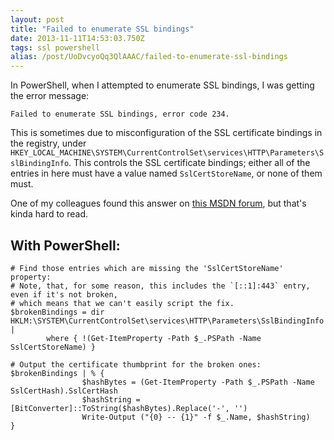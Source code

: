```yaml
---
layout: post
title: "Failed to enumerate SSL bindings"
date: 2013-11-11T14:53:03.750Z
tags: ssl powershell
alias: /post/UoDvcyoQq3QlAAAC/failed-to-enumerate-ssl-bindings
---
```


In PowerShell, when I attempted to enumerate SSL bindings, I was getting the
error message:

    Failed to enumerate SSL bindings, error code 234.

This is sometimes due to misconfiguration of the SSL certificate bindings in
the registry, under
`HKEY_LOCAL_MACHINE\SYSTEM\CurrentControlSet\services\HTTP\Parameters\SslBindingInfo`.
This controls the SSL certificate bindings; either all of the entries in here
must have a value named `SslCertStoreName`, or none of them must.

One of my colleagues found this answer on [this MSDN forum](http://social.technet.microsoft.com/Forums/windowsserver/en-US/87b1252d-a6a0-4251-bbb6-38e104a8c07a/enumerating-iissslbindings-gives-failure-on-one-machine-works-on-another?forum=winserverpowershell#0425cd3a-0da0-45df-960f-a614bf30aae1), but that's kinda hard to read.

With PowerShell:
--

    # Find those entries which are missing the 'SslCertStoreName' property:    
    # Note, that, for some reason, this includes the `[::1]:443` entry, even if it's not broken,
    # which means that we can't easily script the fix.
    $brokenBindings = dir HKLM:\SYSTEM\CurrentControlSet\services\HTTP\Parameters\SslBindingInfo | 
            where { !(Get-ItemProperty -Path $_.PSPath -Name SslCertStoreName) }

    # Output the certificate thumbprint for the broken ones:
    $brokenBindings | % {
                    $hashBytes = (Get-ItemProperty -Path $_.PSPath -Name SslCertHash).SslCertHash
                    $hashString = [BitConverter]::ToString($hashBytes).Replace('-', '')
                    Write-Output ("{0} -- {1}" -f $_.Name, $hashString)
    }
